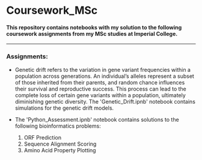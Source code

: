 # Coursework_MSc

#### This repository contains notebooks with my solution to the following coursework assignments from my MSc studies at Imperial College.

---

### Assignments:
- Genetic drift refers to the variation in gene variant frequencies within a population across generations. An individual’s alleles represent a subset of those inherited from their parents, and random chance influences their survival and reproductive success. This process can lead to the complete loss of certain gene variants within a population, ultimately diminishing genetic diversity. The 'Genetic_Drift.ipnb' notebook contains simulations for the genetic drift models.

- The 'Python_Assessment.ipnb' notebook contains solutions to the following bioinformatics problems:
  1. ORF Prediction
  2. Sequence Alignment Scoring
  3. Amino Acid Property Plotting
